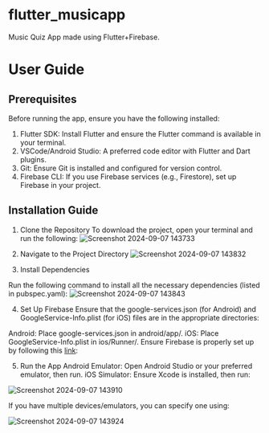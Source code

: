 # flutter_musicapp

Music Quiz App made using Flutter+Firebase.

# User Guide

## Prerequisites
Before running the app, ensure you have the following installed:

1. Flutter SDK: Install Flutter and ensure the Flutter command is available in your terminal.
2. VSCode/Android Studio: A preferred code editor with Flutter and Dart plugins.
3. Git: Ensure Git is installed and configured for version control.
4. Firebase CLI: If you use Firebase services (e.g., Firestore), set up Firebase in your project.

## Installation Guide
1. Clone the Repository
  To download the project, open your terminal and run the following:
  ![Screenshot 2024-09-07 143733](https://github.com/user-attachments/assets/d34f8417-7682-4b6f-8cb7-86fa52565f78)
2. Navigate to the Project Directory
   ![Screenshot 2024-09-07 143832](https://github.com/user-attachments/assets/4f175c82-a1dc-45a3-b323-7c8ff3981f87)

3. Install Dependencies
   
  Run the following command to install all the necessary dependencies (listed in pubspec.yaml):
  ![Screenshot 2024-09-07 143843](https://github.com/user-attachments/assets/fe3f5e90-14d3-4485-9ad7-c492c9def57b)

4. Set Up Firebase
  Ensure that the google-services.json (for Android) and GoogleService-Info.plist (for iOS) files are in the appropriate directories:

  Android: Place google-services.json in android/app/.
  iOS: Place GoogleService-Info.plist in ios/Runner/.
  Ensure Firebase is properly set up by following this [link](https://firebase.google.com/docs/flutter/setup?platform=android):

5. Run the App
  Android Emulator: Open Android Studio or your preferred emulator, then run.
  iOS Simulator: Ensure Xcode is installed, then run:

  ![Screenshot 2024-09-07 143910](https://github.com/user-attachments/assets/b87603c1-1e3c-48d9-a4df-d1e865cc5c19)

  If you have multiple devices/emulators, you can specify one using:

  ![Screenshot 2024-09-07 143924](https://github.com/user-attachments/assets/95a0bbbf-e3e7-4597-86a4-0f3bda425f81)

